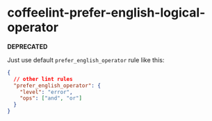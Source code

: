 # coffeelint-prefer-english-logical-operator

**DEPRECATED**

Just use default `prefer_english_operator` rule like this:

```json
{
  // other lint rules
  "prefer_english_operator": {
    "level": "error",
    "ops": ["and", "or"]
  }
}
```
